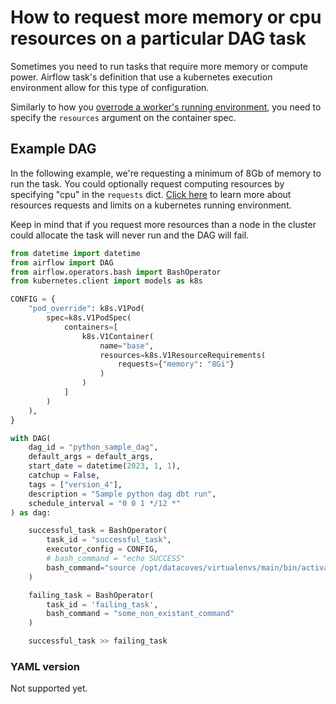 # How to request more memory or cpu resources on a particular DAG task

Sometimes you need to run tasks that require more memory or compute power. Airflow task's definition that use a kubernetes execution environment allow for this type of configuration.

Similarly to how you [overrode a worker's running environment](/how-tos/airflow/customize-worker-environment.md), you need to specify the `resources` argument on the container spec.

## Example DAG

In the following example, we're requesting a minimum of 8Gb of memory to run the task. You could optionally request computing resources by specifying "cpu" in the `requests` dict. [Click here](https://pwittrock.github.io/docs/tasks/configure-pod-container/assign-cpu-ram-container/) to learn more about resources requests and limits on a kubernetes running environment.

Keep in mind that if you request more resources than a node in the cluster could allocate the task will never run and the DAG will fail.

```python
from datetime import datetime
from airflow import DAG
from airflow.operators.bash import BashOperator
from kubernetes.client import models as k8s

CONFIG = {
    "pod_override": k8s.V1Pod(
        spec=k8s.V1PodSpec(
            containers=[
                k8s.V1Container(
                    name="base",
                    resources=k8s.V1ResourceRequirements(
                        requests={"memory": "8Gi"}
                    )
                )
            ]
        )
    ),
}

with DAG(
    dag_id = "python_sample_dag",
    default_args = default_args,
    start_date = datetime(2023, 1, 1),
    catchup = False,
    tags = ["version_4"],
    description = "Sample python dag dbt run",
    schedule_interval = "0 0 1 */12 *"
) as dag:

    successful_task = BashOperator(
        task_id = "successful_task",
        executor_config = CONFIG,
        # bash_command = "echo SUCCESS"
        bash_command="source /opt/datacoves/virtualenvs/main/bin/activate && dbt-coves dbt -- build -s tag:loan_daily"
    )

    failing_task = BashOperator(
        task_id = 'failing_task',
        bash_command = "some_non_existant_command"
    )

    successful_task >> failing_task
```

### YAML version

Not supported yet.

